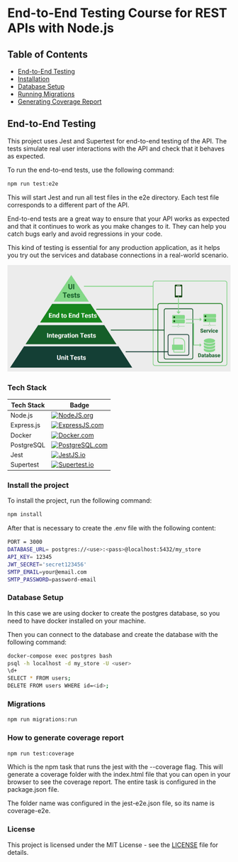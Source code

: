 # End-to-End Testing Course for REST APIs with Node.js

## Table of Contents

- [End-to-End Testing](#end-to-end-testing)
- [Installation](#installation)
- [Database Setup](#database-setup)
- [Running Migrations](#running-migrations)
- [Generating Coverage Report](#generating-coverage-report)

## End-to-End Testing

This project uses Jest and Supertest for end-to-end testing of the API. The tests simulate real user interactions with the API and check that it behaves as expected.

To run the end-to-end tests, use the following command:

```sh
npm run test:e2e
```

This will start Jest and run all test files in the e2e directory. Each test file corresponds to a different part of the API.

End-to-end tests are a great way to ensure that your API works as expected and that it continues to work as you make changes to it. They can help you catch bugs early and avoid regressions in your code. 

This kind of testing is essential for any production application, as it helps you try out the services and database connections in a real-world scenario. 

![Logo](./src/utils/auth/testing.png)

### Tech Stack

| Tech Stack | Badge |
|------------|-------|
| Node.js    | [![NodeJS.org]][NodeJS-url] |
| Express.js | [![ExpressJS.com]][ExpressJS-url] |
| Docker     | [![Docker.com]][Docker-url] |
| PostgreSQL | [![PostgreSQL.com]][PostgreSQL-url] |
| Jest       | [![JestJS.io]][JestJS-url] |
| Supertest  | [![Supertest.io]][Supertest-url] |


### Install the project

To install the project, run the following command:

```sh
npm install
```

After that is necessary to create the .env file with the following content:

```sh
PORT = 3000
DATABASE_URL= postgres://<use>:<pass>@localhost:5432/my_store
API_KEY= 12345
JWT_SECRET='secret123456'
SMTP_EMAIL=your@email.com
SMTP_PASSWORD=password-email
```

### Database Setup

In this case we are using docker to create the postgres database, so you need to have docker installed on your machine.

Then you can connect to the database and create the database with the following command:

```sh
docker-compose exec postgres bash
psql -h localhost -d my_store -U <user>
\d+
SELECT * FROM users;
DELETE FROM users WHERE id=<id>;
```


### Migrations

```sh
npm run migrations:run
```


### How to generate coverage report

```sh
npm run test:coverage
```

Which is the npm task that runs the jest with the --coverage flag. This will generate a coverage folder with the index.html file that you can open in your browser to see the coverage report. The entire task is configured in the package.json file.

The folder name was configured in the jest-e2e.json file, so its name is coverage-e2e.

### License

This project is licensed under the MIT License - see the [LICENSE](LICENSE) file for details.



[NodeJS.org]: https://img.shields.io/badge/Node.js-43853D?style=for-the-badge&logo=node.js&logoColor=white (NodeJS.org)
[NodeJS-url]: https://nodejs.org/es/ (NodeJS.org)

[Docker.com]: https://img.shields.io/badge/Docker-2CA5E0?style=for-the-badge&logo=docker&logoColor=white (Docker.com)
[Docker-url]: https://www.docker.com/ (Docker.com)


[ExpressJS.com]: https://img.shields.io/badge/Express.js-404D59?style=for-the-badge (ExpressJS.com)
[ExpressJS-url]: https://expressjs.com/ (ExpressJS.com)

[PostgreSQL.com]: https://img.shields.io/badge/PostgreSQL-316192?style=for-the-badge&logo=postgresql&logoColor=white (PostgreSQL.com)
[PostgreSQL-url]: https://www.postgresql.org/ (PostgreSQL.com)

[JestJS.io]: https://img.shields.io/badge/Jest-C21325?style=for-the-badge&logo=jest&logoColor=white (JestJS.io)
[JestJS-url]: https://jestjs.io/ (JestJS.io)

[Supertest.io]: https://img.shields.io/badge/Supertest-414141?style=for-the-badge (Supertest.io)
[Supertest-url]: https://www.npmjs.com/package/supertest (Supertest.io)


